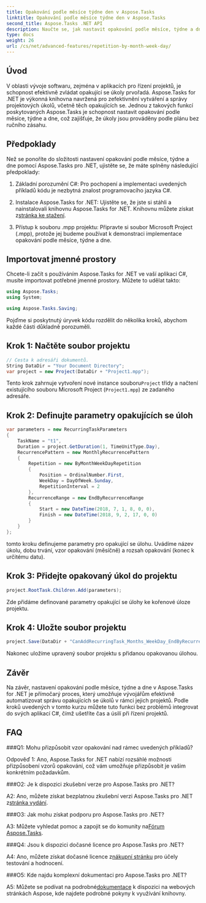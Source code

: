 ```yaml
---
title: Opakování podle měsíce týdne den v Aspose.Tasks
linktitle: Opakování podle měsíce týdne den v Aspose.Tasks
second_title: Aspose.Tasks .NET API
description: Naučte se, jak nastavit opakování podle měsíce, týdne a dne v Aspose.Tasks pro .NET, abyste mohli efektivně automatizovat opakující se úkoly.
type: docs
weight: 26
url: /cs/net/advanced-features/repetition-by-month-week-day/
---
```

## Úvod

V oblasti vývoje softwaru, zejména v aplikacích pro řízení projektů, je schopnost efektivně zvládat opakující se úkoly prvořadá. Aspose.Tasks for .NET je výkonná knihovna navržená pro zefektivnění vytváření a správy projektových úkolů, včetně těch opakujících se. Jednou z takových funkcí poskytovaných Aspose.Tasks je schopnost nastavit opakování podle měsíce, týdne a dne, což zajišťuje, že úkoly jsou prováděny podle plánu bez ručního zásahu.

## Předpoklady

Než se ponoříte do složitosti nastavení opakování podle měsíce, týdne a dne pomocí Aspose.Tasks pro .NET, ujistěte se, že máte splněny následující předpoklady:

1. Základní porozumění C#: Pro pochopení a implementaci uvedených příkladů kódu je nezbytná znalost programovacího jazyka C#.
   
2.  Instalace Aspose.Tasks for .NET: Ujistěte se, že jste si stáhli a nainstalovali knihovnu Aspose.Tasks for .NET. Knihovnu můžete získat z[stránka ke stažení](https://releases.aspose.com/tasks/net/).

3. Přístup k souboru .mpp projektu: Připravte si soubor Microsoft Project (.mpp), protože jej budeme používat k demonstraci implementace opakování podle měsíce, týdne a dne.

## Importovat jmenné prostory

Chcete-li začít s používáním Aspose.Tasks for .NET ve vaší aplikaci C#, musíte importovat potřebné jmenné prostory. Můžete to udělat takto:

```csharp
using Aspose.Tasks;
using System;

using Aspose.Tasks.Saving;

```

Pojďme si poskytnutý úryvek kódu rozdělit do několika kroků, abychom každé části důkladně porozuměli.

## Krok 1: Načtěte soubor projektu

```csharp
// Cesta k adresáři dokumentů.
String DataDir = "Your Document Directory";
var project = new Project(DataDir + "Project1.mpp");
```

 Tento krok zahrnuje vytvoření nové instance souboru`Project` třídy a načtení existujícího souboru Microsoft Project (`Project1.mpp`) ze zadaného adresáře.

## Krok 2: Definujte parametry opakujících se úloh

```csharp
var parameters = new RecurringTaskParameters
{
    TaskName = "t1",
    Duration = project.GetDuration(1, TimeUnitType.Day),
    RecurrencePattern = new MonthlyRecurrencePattern
    {
        Repetition = new ByMonthWeekDayRepetition
        {
            Position = OrdinalNumber.First,
            WeekDay = DayOfWeek.Sunday,
            RepetitionInterval = 2
        },
        RecurrenceRange = new EndByRecurrenceRange
        {
            Start = new DateTime(2018, 7, 1, 8, 0, 0),
            Finish = new DateTime(2018, 9, 2, 17, 0, 0)
        }
    }
};
```

tomto kroku definujeme parametry pro opakující se úlohu. Uvádíme název úkolu, dobu trvání, vzor opakování (měsíčně) a rozsah opakování (konec k určitému datu).

## Krok 3: Přidejte opakovaný úkol do projektu

```csharp
project.RootTask.Children.Add(parameters);
```

Zde přidáme definované parametry opakující se úlohy ke kořenové úloze projektu.

## Krok 4: Uložte soubor projektu

```csharp
project.Save(DataDir + "CanAddRecurringTask_Months_WeekDay_EndByRecurrenceRange_Test_out.mpp", SaveFileFormat.Mpp);
```

Nakonec uložíme upravený soubor projektu s přidanou opakovanou úlohou.

## Závěr

Na závěr, nastavení opakování podle měsíce, týdne a dne v Aspose.Tasks for .NET je přímočarý proces, který umožňuje vývojářům efektivně automatizovat správu opakujících se úkolů v rámci jejich projektů. Podle kroků uvedených v tomto kurzu můžete tuto funkci bez problémů integrovat do svých aplikací C#, čímž ušetříte čas a úsilí při řízení projektů.

## FAQ

###Q1: Mohu přizpůsobit vzor opakování nad rámec uvedených příkladů?

Odpověď 1: Ano, Aspose.Tasks for .NET nabízí rozsáhlé možnosti přizpůsobení vzorů opakování, což vám umožňuje přizpůsobit je vašim konkrétním požadavkům.

###O2: Je k dispozici zkušební verze pro Aspose.Tasks pro .NET?

 A2: Ano, můžete získat bezplatnou zkušební verzi Aspose.Tasks pro .NET z[stránka vydání](https://releases.aspose.com/).

###O3: Jak mohu získat podporu pro Aspose.Tasks pro .NET?

 A3: Můžete vyhledat pomoc a zapojit se do komunity na[Fórum Aspose.Tasks](https://forum.aspose.com/c/tasks/15).

###Q4: Jsou k dispozici dočasné licence pro Aspose.Tasks pro .NET?

 A4: Ano, můžete získat dočasné licence z[nákupní stránku](https://purchase.aspose.com/temporary-license/) pro účely testování a hodnocení.

###O5: Kde najdu komplexní dokumentaci pro Aspose.Tasks pro .NET?

 A5: Můžete se podívat na podrobné[dokumentace](https://reference.aspose.com/tasks/net/) k dispozici na webových stránkách Aspose, kde najdete podrobné pokyny k využívání knihovny.
